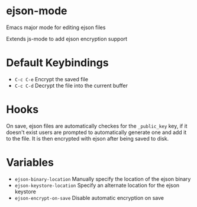 # ejson-mode
Emacs major mode for editing ejson files

Extends js-mode to add ejson encryption support

# Default Keybindings
* `C-c C-e` Encrypt the saved file
* `C-c C-d` Decrypt the file into the current buffer

# Hooks

On save, ejson files are automatically checkes for the `_public_key` key, if it doesn't exist users are prompted to automatically generate one and add it to the file. It is then encrypted with ejson after being saved to disk.

# Variables
* `ejson-binary-location` Manually specify the location of the ejson binary
* `ejson-keystore-location` Specify an alternate location for the ejson keystore
* `ejson-encrypt-on-save` Disable automatic encryption on save
